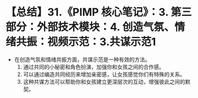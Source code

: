 # 【总结】31.《PIMP 核心笔记》：3. 第三部分：外部技术模块：4. 创造气氛、情绪共振：视频示范：3.共谋示范1

-   在创造气氛和情绪共振方面，共谋示范是一种有效的方法。
    1.  通过共同的小秘密和角色扮演，加强你和女孩之间的合作感。
    2.  可以通过编造共同经历来增加亲密感，让女孩感觉你们有特殊的关系。
    3.  这种共谋方法可以帮助你和女孩建立更深层次的互动，增强彼此之间的默契。